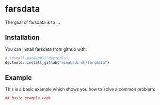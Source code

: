# farsdata

The goal of farsdata is to ...

## Installation

You can install farsdata from github with:


``` r
# install.packages("devtools")
devtools::install_github("einabadi-sh/farsdata")
```

## Example

This is a basic example which shows you how to solve a common problem:

``` r
## basic example code
```
